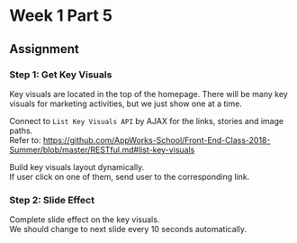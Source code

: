 # Week 1 Part 5

## Assignment

### Step 1: Get Key Visuals

Key visuals are located in the top of the homepage. There will be many key visuals for marketing activities, but we just show one at a time.

Connect to `List Key Visuals API` by AJAX for the links, stories and image paths.  
Refer to: https://github.com/AppWorks-School/Front-End-Class-2018-Summer/blob/master/RESTful.md#list-key-visuals

Build key visuals layout dynamically.  
If user click on one of them, send user to the corresponding link.

### Step 2: Slide Effect

Complete slide effect on the key visuals.  
We should change to next slide every 10 seconds automatically.
